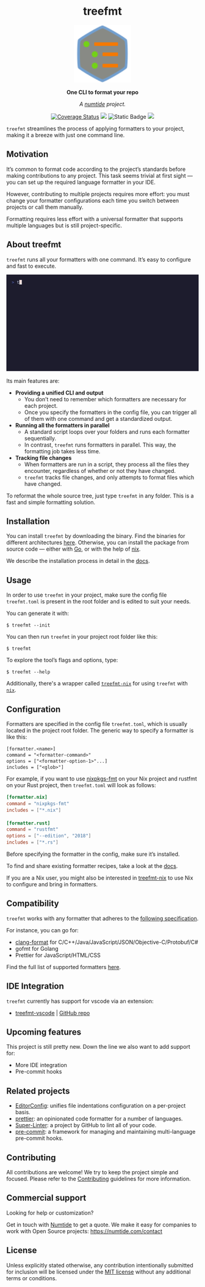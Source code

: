 <div align="center">

# treefmt

<img src="docs/content/assets/images/logo.svg" height="150"/>

**One CLI to format your repo**

_A <a href="https://numtide.com/">numtide</a> project._

<p>
<a href='https://coveralls.io/github/numtide/treefmt?branch=new-README'><img src='https://coveralls.io/repos/github/numtide/treefmt/badge.svg?branch=new-README' alt='Coverage Status' /></a>
<a href="https://github.com/numtide/treefmt/actions/workflows/release.yml"><img src="https://github.com/numtide/treefmt/actions/workflows/release.yml/badge.svg"/></a>
<img alt="Static Badge" src="https://img.shields.io/badge/status-beta-yellow">
<a href="https://app.element.io/#/room/#home:numtide.com"><img src="https://img.shields.io/badge/Support-%23numtide-blue"/></a>
</p>

</div>

`treefmt` streamlines the process of applying formatters to your project, making it a breeze with just one command line.

## Motivation

It’s common to format code according to the project’s standards before making contributions to any project. This task
seems trivial at first sight — you can set up the required language formatter in your IDE.

However, contributing to multiple projects requires more effort: you must change your formatter configurations each
time you switch between projects or call them manually.

Formatting requires less effort with a universal formatter that supports multiple languages but is still project-specific.

## About treefmt

`treefmt` runs all your formatters with one command. It’s easy to configure and fast to execute.

![Treefmt Init](./docs/content/assets/images/init.gif)

Its main features are:

-   **Providing a unified CLI and output**
    -   You don’t need to remember which formatters are necessary for each project.
    -   Once you specify the formatters in the config file, you can trigger all of them with one command and get a
        standardized output.
-   **Running all the formatters in parallel**
    -   A standard script loops over your folders and runs each formatter sequentially.
    -   In contrast, `treefmt` runs formatters in parallel. This way, the formatting job takes less time.
-   **Tracking file changes**
    -   When formatters are run in a script, they process all the files they encounter, regardless of whether or not
        they have changed.
    -   `treefmt` tracks file changes, and only attempts to format files which have changed.

To reformat the whole source tree, just type `treefmt` in any folder. This is a fast and simple formatting solution.

## Installation

You can install `treefmt` by downloading the binary. Find the binaries for different architectures [here](https://github.com/numtide/treefmt/releases).
Otherwise, you can install the package from source code — either with [Go], or with the help of [nix].

We describe the installation process in detail in the [docs].

## Usage

In order to use `treefmt` in your project, make sure the config file `treefmt.toml` is present in the root folder and
is edited to suit your needs.

You can generate it with:

```
$ treefmt --init
```

You can then run `treefmt` in your project root folder like this:

```
$ treefmt
```

To explore the tool’s flags and options, type:

```console
$ treefmt --help
```

Additionally, there's a wrapper called [`treefmt-nix`](https://github.com/numtide/treefmt-nix) for using `treefmt` with [`nix`](https://github.com/NixOS/nix).

## Configuration

Formatters are specified in the config file `treefmt.toml`, which is usually located in the project root folder. The
generic way to specify a formatter is like this:

```
[formatter.<name>]
command = "<formatter-command>"
options = ["<formatter-option-1>"...]
includes = ["<glob>"]
```

For example, if you want to use [nixpkgs-fmt] on your Nix project and rustfmt on your Rust project, then
`treefmt.toml` will look as follows:

```toml
[formatter.nix]
command = "nixpkgs-fmt"
includes = ["*.nix"]

[formatter.rust]
command = "rustfmt"
options = ["--edition", "2018"]
includes = ["*.rs"]
```

Before specifying the formatter in the config, make sure it’s installed.

To find and share existing formatter recipes, take a look at the [docs].

If you are a Nix user, you might also be interested in [treefmt-nix](https://github.com/numtide/treefmt-nix) to use Nix to configure and bring in
formatters.

## Compatibility

`treefmt` works with any formatter that adheres to the [following specification](https://github.com/numtide/treefmt/blob/main/docs/content/reference/formatter-spec.md).

For instance, you can go for:

-   [clang-format] for C/C++/Java/JavaScript/JSON/Objective-C/Protobuf/C#
-   gofmt for Golang
-   Prettier for JavaScript/HTML/CSS

Find the full list of supported formatters [here](https://treefmt.com/configure.html#supported-formatters).

## IDE Integration

`treefmt` currently has support for vscode via an extension:

-   [treefmt-vscode](https://marketplace.visualstudio.com/items?itemName=ibecker.treefmt-vscode) | [GitHub repo](https://github.com/isbecker/treefmt-vscode)

## Upcoming features

This project is still pretty new. Down the line we also want to add support for:

-   More IDE integration
-   Pre-commit hooks

## Related projects

-   [EditorConfig](https://editorconfig.org/): unifies file indentations configuration on a per-project basis.
-   [prettier](https://prettier.io/): an opinionated code formatter for a number of languages.
-   [Super-Linter](https://github.com/github/super-linter): a project by GitHub to lint all of your code.
-   [pre-commit](https://pre-commit.com/): a framework for managing and maintaining multi-language pre-commit hooks.

## Contributing

All contributions are welcome! We try to keep the project simple and focused. Please refer to the [Contributing](./docs/content/contributing/code.md)
guidelines for more information.

## Commercial support

Looking for help or customization?

Get in touch with [Numtide](https://numtide.com/) to get a quote. We make it easy for companies to work with Open
Source projects: <https://numtide.com/contact>

## License

Unless explicitly stated otherwise, any contribution intentionally submitted for inclusion will be licensed under the
[MIT license](LICENSE) without any additional terms or conditions.

[Brian]: https://github.com/brianmcgee
[zimbatm]: https://github.com/zimbatm
[Version 1]: https://github.com/numtide/treefmt/tree/v1
[Rust]: https://www.rust-lang.org/
[Go]: https://go.dev/
[Toml]: https://toml.io/en/
[docs]: https://treefmt.com
[nix]: https://github.com/NixOS/nix
[nixpkgs-fmt]: https://github.com/nix-community/nixpkgs-fmt
[clang-format]: https://clang.llvm.org/docs/ClangFormat.html
